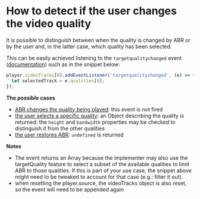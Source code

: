 # How to detect if the user changes the video quality

It is possible to distinguish between when the quality is changed by ABR or by the user and, in the latter case, which quality has been selected.

This can be easily achieved listening to the `targetqualitychanged` event ([documentation](pathname:///theoplayer/v10/api-reference/web/interfaces/TargetQualityChangedEvent.html)) such as in the snippet below:

```js
player.videoTracks[0].addEventListener('targetqualitychanged', (e) => {
  let selectedTrack = e.qualities[0];
});
```

**The possible cases**

- <u>ABR changes the quality being played</u>: this event is not fired
- <u>the user selects a specific quality</u>: an Object describing the quality is returned: the `height` and `bandwidth` properties may be checked to distinguish it from the other qualities
- <u>the user restores ABR</u>: `undefined` is returned

**Notes**

- The event returns an Array because the implementer may also use the targetQuality feature to select a subset of the available qualities to limit ABR to those qualities. If this is part of your use case, the snippet above might need to be tweaked to account for that case (e.g.: filter it out).
- when resetting the player.source, the videoTracks object is also reset, so the event will need to be appended again

